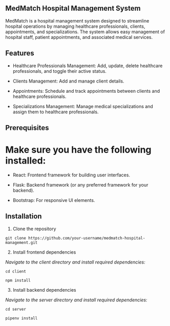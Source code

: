 
## MedMatch Hospital Management System

MedMatch is a hospital management system designed to streamline hospital operations by managing healthcare professionals, clients, appointments, and specializations. The system allows easy management of hospital staff, patient appointments, and associated medical services.

## Features
- Healthcare Professionals Management: Add, update, delete healthcare professionals, and toggle their active status.

- Clients Management: Add and manage client details.

- Appointments: Schedule and track appointments between clients and healthcare professionals.

- Specializations Management: Manage medical specializations and assign them to healthcare professionals.


## Prerequisites
# Make sure you have the following installed:

- React: Frontend framework for building user interfaces.

- Flask: Backend framework (or any preferred framework for your backend).

- Bootstrap: For responsive UI elements.


## Installation

1. Clone the repository

`git clone https://github.com/your-username/medmatch-hospital-management.git`

2. Install frontend dependencies

*Navigate to the client directory and install required dependencies:*

`cd client`

`npm install`

3. Install backend dependencies

*Navigate to the server directory and install required dependencies:*

`cd server`

`pipenv install`


